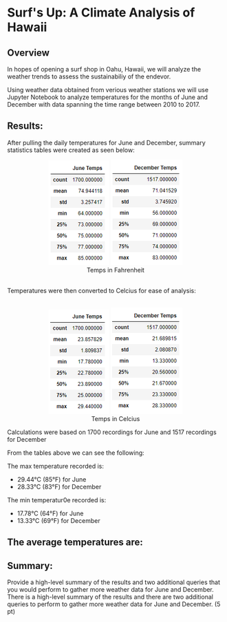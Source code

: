 # Surf's Up: A Climate Analysis of Hawaii

## Overview
In hopes of opening a surf shop in Oahu, Hawaii, we will analyze the weather trends to assess the sustainabiliy of the endevor. 

Using weather data obtained from verious weather stations we will use Jupyter Notebook to analyze temperatures for the months of June and December with data spanning the time range between 2010 to 2017.

## Results:
After pulling the daily temperatures for June and December, summary statistics tables were created as seen below:

<p align="center">
<img src=https://github.com/smanowar/surfs_up/blob/main/visuals/june_temps_farenheit.PNG> 
<img src=https://github.com/smanowar/surfs_up/blob/main/visuals/december_temps_farenheit.PNG>  
<br>
Temps in Fahrenheit   
</p>

<br>
Temperatures were then converted to Celcius for ease of analysis:
<br><br>

<p align="center">
<img src=https://github.com/smanowar/surfs_up/blob/main/visuals/june_temps_celcius.PNG> 
<img src=https://github.com/smanowar/surfs_up/blob/main/visuals/dec_temps_celcius.PNG> 
<br>
Temps in Celcius
</p>

Calculations were based on 1700 recordings for June and 1517 recordings for December

From the tables above we can see the following:

The max temperature recorded is: 
- 29.44°C (85°F) for June
- 28.33°C (83°F) for December

The min temperatur0e recorded is:
- 17.78°C (64°F) for June
- 13.33°C (69°F) for December

The average temperatures are:
- 
## Summary:
Provide a high-level summary of the results and two additional queries that you would perform to gather more weather data for June and December.
There is a high-level summary of the results and there are two additional queries to perform to gather more weather data for June and December. (5 pt)


